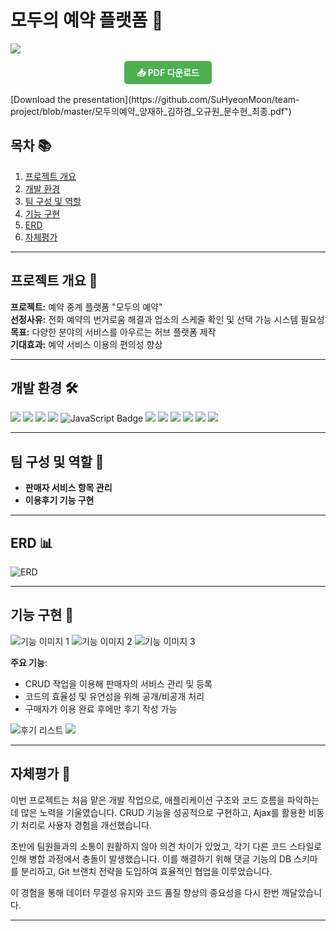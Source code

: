 # 모두의 예약 플랫폼 📅
<img src="https://capsule-render.vercel.app/api?type=waving&color=FFEDC9&height=170&section=header&text=RESERVATION&fontSize=40" />

<div style="text-align: center; margin: 20px 0;">
    <a href="https://github.com/SuHyeonMoon/team-project/raw/master/모두의예약_양재하_김하겸_오규원_문수현_최종.pdf" target="_blank" style="padding: 10px 20px; background-color: #4CAF50; color: white; text-decoration: none; border-radius: 5px; font-weight: bold;">📥 PDF 다운로드</a>
</div>
<div>
[Download the presentation](https://github.com/SuHyeonMoon/team-project/blob/master/모두의예약_양재하_김하겸_오규원_문수현_최종.pdf")
</div>


## 목차 📚
1. [프로젝트 개요](#프로젝트-개요)
2. [개발 환경](#개발-환경)
3. [팀 구성 및 역할](#팀-구성-및-역할)
4. [기능 구현](#기능-구현)
5. [ERD](#erd)
6. [자체평가](#자체평가)

---

## 프로젝트 개요 🎯
**프로젝트:** 예약 중계 플랫폼 "모두의 예약"  
**선정사유:** 전화 예약의 번거로움 해결과 업소의 스케줄 확인 및 선택 가능 시스템 필요성  
**목표:** 다양한 분야의 서비스를 아우르는 허브 플랫폼 제작  
**기대효과:** 예약 서비스 이용의 편의성 향상  

---

## 개발 환경 🛠️
<div>
    <img src="https://img.shields.io/badge/java-007396?style=for-the-badge&logo=java&logoColor=white">
    <img src="https://img.shields.io/badge/html5-E34F26?style=for-the-badge&logo=html5&logoColor=white">
    <img src="https://img.shields.io/badge/css-1572B6?style=for-the-badge&logo=css3&logoColor=white">
    <img src="https://img.shields.io/badge/jquery-0769AD?style=for-the-badge&logo=jquery&logoColor=white">
    <img src="https://img.shields.io/badge/JavaScript-F7DF1E?style=for-the-badge&logo=JavaScript&logoColor=white" alt="JavaScript Badge" />
    <img src="https://img.shields.io/badge/spring-6DB33F?style=for-the-badge&logo=spring&logoColor=white">
    <img src="https://img.shields.io/badge/springboot-6DB33F?style=for-the-badge&logo=springboot&logoColor=white">
    <img src="https://img.shields.io/badge/oracle-F80000?style=for-the-badge&logo=oracle&logoColor=white">
    <img src="https://img.shields.io/badge/mysql-4479A1?style=for-the-badge&logo=mysql&logoColor=white">
    <img src="https://img.shields.io/badge/apache tomcat-F8DC75?style=for-the-badge&logo=apachetomcat&logoColor=white">
    <img src="https://img.shields.io/badge/github-181717?style=for-the-badge&logo=github&logoColor=white">
</div>

---

## 팀 구성 및 역할 👥
- **판매자 서비스 항목 관리**
- **이용후기 기능 구현**

---

## ERD 📊
<img src="https://github.com/user-attachments/assets/5cf38545-eec2-454f-9e09-c944ce9a690a" alt="ERD" />

---

## 기능 구현 🔧
<img src="https://github.com/user-attachments/assets/3e356fc7-6620-445f-bd59-7c7261469f63" alt="기능 이미지 1" />
<img src="https://github.com/user-attachments/assets/35498c78-d8f1-42b1-b70e-9f1dc5a4bbc9" alt="기능 이미지 2" />
<img src="https://github.com/user-attachments/assets/345aeeaf-9580-4353-9c7a-b636e816b5a6" alt="기능 이미지 3" />

**주요 기능**:
- CRUD 작업을 이용해 판매자의 서비스 관리 및 등록
- 코드의 효율성 및 유연성을 위해 공개/비공개 처리
- 구매자가 이용 완료 후에만 후기 작성 가능

<img src="https://github.com/user-attachments/assets/849b3527-6a87-4940-9b71-c7c17fded69a" alt="후기 리스트" />
<img  src="https://github.com/user-attachments/assets/f6172c7e-a3d3-476f-a6c7-3ed28aba84c5">


---

## 자체평가 📝
이번 프로젝트는 처음 맡은 개발 작업으로, 애플리케이션 구조와 코드 흐름을 파악하는 데 많은 노력을 기울였습니다. CRUD 기능을 성공적으로 구현하고, Ajax를 활용한 비동기 처리로 사용자 경험을 개선했습니다.

초반에 팀원들과의 소통이 원활하지 않아 의견 차이가 있었고, 각기 다른 코드 스타일로 인해 병합 과정에서 충돌이 발생했습니다. 이를 해결하기 위해 댓글 기능의 DB 스키마를 분리하고, Git 브랜치 전략을 도입하여 효율적인 협업을 이루었습니다.

이 경험을 통해 데이터 무결성 유지와 코드 품질 향상의 중요성을 다시 한번 깨달았습니다.

---

